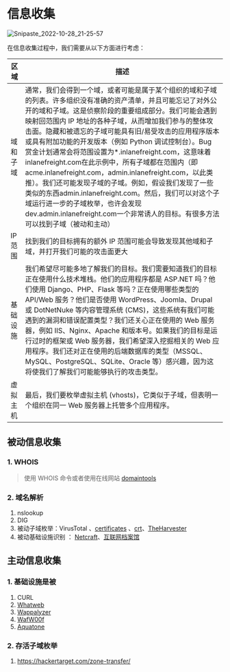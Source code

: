 # 信息收集

![Snipaste\_2022-10-28\_21-25-57](https://typora-1311404666.cos.ap-beijing.myqcloud.com/img/20221029090246.png)

在信息收集过程中，我们需要从以下方面进行考虑：

| 区域    | 描述                                                                                                                                                                                                                                                                                                                                                                                                                                                      |
| ----- | ------------------------------------------------------------------------------------------------------------------------------------------------------------------------------------------------------------------------------------------------------------------------------------------------------------------------------------------------------------------------------------------------------------------------------------------------------- |
| 域和子域  | 通常，我们会得到一个域，或者可能是属于某个组织的域和子域的列表。许多组织没有准确的资产清单，并且可能忘记了对外公开的域和子域。这是侦察阶段的重要组成部分。我们可能会遇到映射回范围内 IP 地址的各种子域，从而增加我们参与的整体攻击面。隐藏和被遗忘的子域可能具有旧/易受攻击的应用程序版本或具有附加功能的开发版本（例如 Python 调试控制台）。Bug 赏金计划通常会将范围设置为\*.inlanefreight.com，这意味着inlanefreight.com在此示例中，所有子域都在范围内（即acme.inlanefreight.com，admin.inlanefreight.com，以此类推）。我们还可能发现子域的子域。例如，假设我们发现了一些类似的东西admin.inlanefreight.com。然后，我们可以对这个子域运行进一步的子域枚举，也许会发现dev.admin.inlanefreight.com一个非常诱人的目标。有很多方法可以找到子域（被动和主动） |
| IP 范围 | 找到我们的目标拥有的额外 IP 范围可能会导致发现其他域和子域，并打开我们可能的攻击面更大                                                                                                                                                                                                                                                                                                                                                                                                           |
| 基础设施  | 我们希望尽可能多地了解我们的目标。我们需要知道我们的目标正在使用什么技术堆栈。他们的应用程序都是 ASP.NET 吗？他们使用 Django、PHP、Flask 等吗？正在使用哪些类型的 API/Web 服务？他们是否使用 WordPress、Joomla、Drupal 或 DotNetNuke 等内容管理系统 (CMS)，这些系统有我们可能遇到的漏洞和错误配置类型？我们还关心正在使用的 Web 服务器，例如 IIS、Nginx、Apache 和版本号。如果我们的目标是运行过时的框架或 Web 服务器，我们希望深入挖掘相关的 Web 应用程序。我们还对正在使用的后端数据库的类型（MSSQL、MySQL、PostgreSQL、SQLite、Oracle 等）感兴趣，因为这将使我们了解我们可能能够执行的攻击类型。                                                                                 |
| 虚拟主机  | 最后，我们要枚举虚拟主机 (vhosts)，它类似于子域，但表明一个组织在同一 Web 服务器上托管多个应用程序。                                                                                                                                                                                                                                                                                                                                                                                               |

## 被动信息收集

### 1. WHOIS

> 使用 WHOIS 命令或者使用在线网站 [domaintools](https://whois.domaintools.com/)

### 2. 域名解析

1. nslookup
2. DIG
3. 被动子域枚举：VirusTotal 、[certificates](https://search.censys.io/certificates) 、[crt](https://crt.sh)、[TheHarvester](https://github.com/laramies/theHarvester)
4. 被动基础设施识别 ： [Netcraft](https://www.netcraft.com/)、[互联网档案馆](https://en.wikipedia.org/wiki/Internet\_Archive)

## 主动信息收集

### 1. 基础设施是被

1. CURL
2. [Whatweb](https://www.morningstarsecurity.com/research/whatweb)
3. [Wappalyzer](https://www.wappalyzer.com/)
4. [WafW00f](https://github.com/EnableSecurity/wafw00f)
5. [Aquatone](https://github.com/michenriksen/aquatone)

### 2. 存活子域枚举

1. https://hackertarget.com/zone-transfer/
